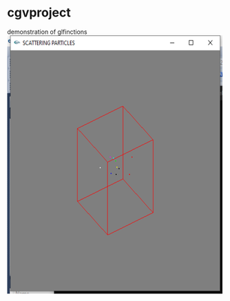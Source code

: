 # cgvproject
demonstration of glfinctions
 <img src="Screenshot (13).png" alt="" width="500" height="600"> 
